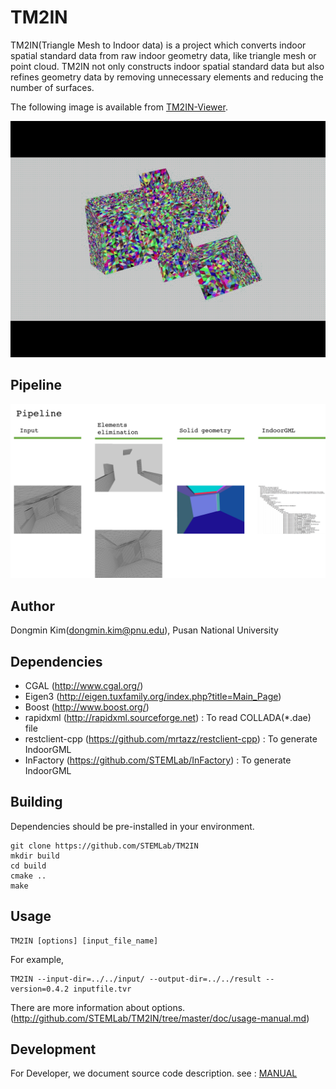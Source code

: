 # TM2IN
TM2IN(Triangle Mesh to Indoor data) is a project which converts indoor spatial standard data from raw indoor geometry data, like triangle mesh or point cloud. 
TM2IN not only constructs indoor spatial standard data but also refines geometry data by removing unnecessary elements and reducing the number of surfaces.

The following image is available from [TM2IN-Viewer](https://github.com/cocoslime/TM2IN-Viewer).

![](doc/img/180920-tm2in-process.gif)

## Pipeline

![](doc/img/pipeline.png?raw=true)

## Author
Dongmin Kim(dongmin.kim@pnu.edu), Pusan National University

## Dependencies

- CGAL (http://www.cgal.org/)
- Eigen3 (http://eigen.tuxfamily.org/index.php?title=Main_Page)
- Boost (http://www.boost.org/)
- rapidxml (http://rapidxml.sourceforge.net) : To read COLLADA(*.dae) file
- restclient-cpp (https://github.com/mrtazz/restclient-cpp) : To generate IndoorGML
- InFactory (https://github.com/STEMLab/InFactory) : To generate IndoorGML


## Building

Dependencies should be pre-installed in your environment.

```
git clone https://github.com/STEMLab/TM2IN
mkdir build
cd build
cmake ..
make
```

## Usage

```
TM2IN [options] [input_file_name]

```

For example,

```
TM2IN --input-dir=../../input/ --output-dir=../../result --version=0.4.2 inputfile.tvr
```


There are more information about options. (http://github.com/STEMLab/TM2IN/tree/master/doc/usage-manual.md) 

## Development

For Developer, we document source code description. see : [MANUAL](http://STEMLab.github.io/TM2IN/doxygen/index.html)
